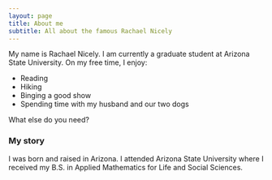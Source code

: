 ```yaml
---
layout: page
title: About me
subtitle: All about the famous Rachael Nicely
---
```


My name is Rachael Nicely. I am currently a graduate student at Arizona State University. On my free time, I enjoy:

- Reading
- Hiking
- Binging a good show
- Spending time with my husband and our two dogs

What else do you need?

### My story

I was born and raised in Arizona. I attended Arizona State University where I received my B.S. in Applied Mathematics for Life and Social Sciences.

